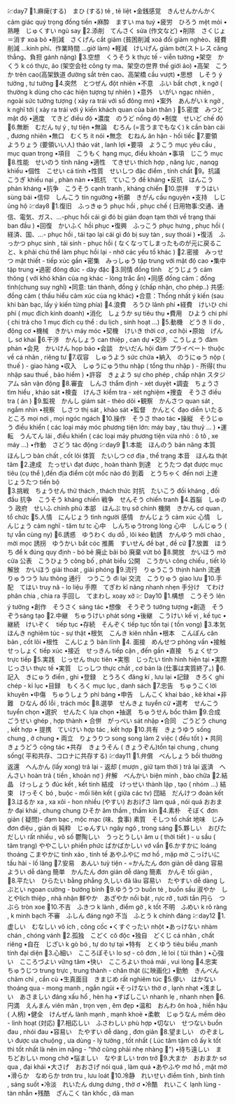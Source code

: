 💹day7
🔅1.麻痺(する)　まひ (する) tê , tê liệt
•金銭感覚　きんせんかんかく cảm giác quý trọng đồng tiền 
•麻酔　ますい ma tuý
•疲労　ひろう mệt mỏi
•熟睡　じゅくすい ngủ say
🔅2.添削　てんさく sửa (作文など)
•削除　さくじょ　＝消す xoá bỏ
•削減　さくげん cắt giảm (貧困削減 xoá đối giảm nghèo、経費削減 ...kinh phí、作業時間 ...giờ làm)
•軽減　けいげん giảm bớt(ストレス căng thẳng、負担 gánh nặng)
🔅3.空想　くうそう k thực tế - viễn tưởng 
•架空　かくう k có thực, ảo  (架空会社 công ty ma、架空の世界 thế giới ảo)
•高架　こうか trên cao(高架鉄道 đường sắt trên cao、高架橋 cầu vượt)
•思想　しそう ý tưởng , tư tưởng
🔅4.突然　とつぜん đột nhiên
•不意　ふい bất chợt , k ngờ ( thường k dùng cho các hiện tượng tự nhiên )
•意外　いがい ngạc nhiên , ngoài sức tưởng tượng ( xảy ra trái với số đông mn)
•案外　あんがい k ngờ , k nghĩ tới ( xảy ra trái với ý kiến khách quan của bản thân )
🔅5.密度　みつど mật độ
•適度　てきど điều độ
•濃度　のうど nồng độ
•制度　せいど chế độ
🔅6.無断　むだん tự ý , tự tiện
•無論　むろん (=言うまでもなく) k cần bàn cãi , đương nhiên
•無口　むくち ít nói
•無念　むねん ân hận - hối tiếc
🔅7.要領　ようりょう (要領いい人) tháo vát , lanh lợi
•要項　ようこう mục yêu cầu , mục quan trọng
•項目　こうもく hạng mục, điều khoản 
•事項　じこう mục 
🔅8.性能　せいのう tính năng
•適性　てきせい thích hợp , năng lực , nanqg khiếu
•個性　こせい cá tính
•性質　せいしつ đặc điểm , tính chất
🔅9。抗議　こうぎ khiếu nại , phàn nàn 
••抵抗　ていこう đề kháng
•反抗　はんこう phản kháng
•抗争　こうそう cạnh tranh , kháng chiến
🔅10.崇拝　すうはい sùng bái
•信仰　しんこう tín ngưỡng
•祈願　きがん cầu nguyện 
•支持　しじ ủng hộ
💹day8
🔅1.復旧　ふっきゅう phục hồi , phục chế ( 日用物事:交通、通信、電気、ガス、…-phục hồi   cái gì đó bị gián đoạn tạm thời về trạng thái ban đầu )
•回復　かいふく hồi phục
•復興　ふっこう phục hưng , phục hồi ( 経済、国、…- phục hồi , tái tạo lại cái gì đó bị suy tàn , suy thoái )
•復活　ふっかつ phục sinh , tái sinh - phục hồi ( なくなってしまったものが元に戻ること、k phải chủ thể làm phục hồi lại - nhờ các yếu tố khác )
🔅2.密接　みっせつ  mật thiết - tiếp xúc gần
•密集　みっしゅう tập trung với mật độ cao
•集中 tập trung
•過密 đông đúc - dày đặc
🔅3.同情 đồng tình　どうじょう cảm thông ( với khó khăn của ng khác - lòng trắc ẩn) 
•同感 đồng cảm：đồng tình(chung suy nghĩ)
•同意: tán thành, đồng ý (chấp nhận, cho phép..)
共感: đồng cảm ( thấu hiểu cảm xúc của ng khác)
•合意：Thống nhất ý kiến (sau khi bàn bạc, lấy ý kiến từng phía)
🔅4.浪費　ろうひ  lãnh phí
•経費　けいひ chi phí ( mục đích kinh doanh)
•消化　しょうか sự tiêu thụ
•費用　ひよう chi phí ( chi trả cho 1 mục đích cụ thể : du lịch , sinh hoạt ...)
🔅5.動機　どうき lí do , động cơ
•機械　きかい máy móc
•契機　けいき thời cơ , cơ hội 
•原始　げんし sơ khai
🔅6.干渉　かんしょう can thiệp , can dự
•交渉　こうしょう đàm phán
•会見　かいけん họp báo
•会談　かいだん hội đàm
プライベート thuộc về cá nhân , riêng tư
🔅7.収容　しゅうよう sức chứa
•納入　のうにゅう nộp ( thuế ) - giao hàng
•収入　しゅうにゅうthu nhập ( tổng thu nhập ) - 所得( thu nhập sau thuế , bảo hiểm )
•許容　きょよう sự cho phép , chấp nhận
スタジアム sân vận động
🔅8.審査　しんさ  thẩm định - xét duyệt
•調査　ちょうさ tìm hiểu , khảo sát
•検査　けんさ kiểm tra - xét nghiệm
•捜査　そうさ điều tra ( án )
🔅9.監視　かんし giám sát - théo dõi
•観察　かんさつ quan sát , ngắm nhìn
•視察　しさつ thị sát , khảo sát
•監督　かんとく đạo diễn 
いたるところ mọi nơi , mọi ngóc ngách
🔅10.操作　そうさ thao tác
•操縦　そうじゅう điều khiển ( các loại máy móc phương tiện lớn: máy bay , tàu thuỷ ... )
•運転　うんてん lái , điều khiển ( các loại máy phương tiện vừa nhỏ : ô tô , xe máy ...)
•作動　さどう tác động
💹day9
🔅1.本能　ほんのう bản năng
本質　ほんしつ bản chất , cốt lõi
体質　たいしつ cơ địa , thể trạng
本音　ほんね thật tâm
🔅2.達成　たっせい đạt được , hoàn thành 
到達　とうたつ  đạt được mục tiêu (cụ thể ),đến địa điểm cột mốc nào đó
到着　とうちゃく đến nơi
上達　じょうたつ tiến bộ  
🔅3.挑戦　ちょうせん thử thách , thách thức
対抗　たいこう đối kháng , đối đầu
抗争　こうそう kháng chiến
戦争　せんそう chiến tranh
🔅4.首脳　しゅのう 
政府　せいふ chính phủ
本部　ほんぶ trụ sở chính
機関　きかん cơ quan , tổ chức
🔅5.人情　にんじょう tình người 
感情　かんじょう cảm xúc
心情　しんじょう cảm nghĩ - tâm tư tc
心中　しんちゅうtrong lòng 
心中　しんじゅう ( tự vẫn cùng ny)
🔅6.誘惑　ゆうわく dụ dỗ , lôi kéo
勧誘　かんゆう mời chào , mời mọc
誘拐　ゆうかい bắt cóc
推薦　すいせん đề bạt , đề cử
🔅7.放置　ほうち để k đúng quy định - bỏ bê
廃止 bãi bỏ
廃棄 vứt bỏ
🔅8.開放　かいほう mở cửa
公表　こうひょう công bố , phát biểu
公開　こうかい công chiếu , tiết lộ
解放　かいほう giải thoát , giải phóng
🔅9.流行　りゅうこう thịnh hành 
流通　りゅうつう  lưu thông
通行　つうこう đi lại
交流　こうりゅう giao lưu
🔅10.手配　てはい truy nã - lo liệu
手際　てぎわ kĩ năng nhanh nhẹn
手分け　てわけ phân chia , chia ra
手回し　てまわし xoay xở
💹 Day10
🔅1.構想　こうそう lên ý tưởng
 •創作　そうさく sáng tác
 •想像　そうぞう tưởng tượng
 •創造　そうぞうsáng tạo
🔅2.中継　ちゅうけい phát sóng
 •後継　こうけい kế vị , kế tục
 •継続　けいぞく　tiếp tục
 •存続　そんぞく tiếp tục tồn tại ( tồn vong)
🔅3.本気　ほんき nghiêm túc - sự thật
 •根気　こんき kiên nhẫn
 •根本　こんぽん căn bản , cốt lõi
 •根性　こんじょう bản lĩnh 
🔅4. 面接　めんせつ phỏng vấn
 •接触　せっしょく tiếp xúc 
 •接近　せっきん tiếp cận , đến gần
 •直接　ちょくせつ trực tiếp 
🔅5.実践　じっせん thực tiên 
 •実態　じったい tình hình hiện tại 
 •実際　じっさい thực tế
 •実質　じっしつ thực chất , cơ bản là (仕事は実質終了。)
🔅6.記入　きにゅう điền , ghi
 •登録　とうろく đăng kí , lưu lại
 •記録　きろく ghi chép - kỉ lục
 •目録　もくろく mục lục , danh sách
🔅7.忠告　ちゅうこくlời khuyên
 •中傷　ちゅうしょう phỉ báng
 •申告　しんこく khai báo , kê khai
 •非難　ひなん đổ lỗi , trách móc
🔅8.選挙　せんきょ tuyển cử 
 •選考　せんこう tuyển chọn
 •選択　せんたく lựa chọn
 •抽選　ちゅうせん bốc thăm
🔅9.合成　ごうせい ghép , hợp thành
• 合併　がっぺい sát nhập 
 •合同　ごうどう chung , kết hợp
• 提携　ていけい hợp tác , kết hợp
🔅10.共有　きょうゆう sống chung , ở chung
• 両立　りょうりつ song song làm 2 việc ( đều tốt )
• 共同　きょうどう cộng tác
 •共存　きょうそん ( きょうぞん)tồn tại chung , chung sống( 平和共存、コロナに共存する)
💹day11
🔅1.弁償　べんしょう bồi thường
返還　へんかん (lấy xong) trả lại - 返却 ( mượn , giữ tạm thời ) trả lại
返済　へんさい hoàn trả ( tiền , khoản nợ )
弁解　べんかい biện minh , bào chữa
🔅2.結晶　けっしょう đúc kết , kết tinh
結成　けっせい thành lập , tạo ( nhóm ...)
結束　けっそく bó , buộc - mối liên kết ( giữa các tv)
団結　だんけつ đoàn kết
🔅3.はるか xa , xa xôi - hon nhiều (やすい)
おおげさ làm quá , nói quá
おおまか đại khái , chung chung
ひそか âm thầm , thầm kín 
🔅4.素朴　そぼく đơn giản ( 疑問)- đạm bạc , mộc mạc (味、食事)
素質　そしつ tố chất 
地味　じみ đơn điệu , giản dị
純粋　じゅんすい ngây ngô , trong sáng 
🔅5.夥しい　おびただしい rất nhiều , vô số 
鬱陶しい　うっとうしい âm u ( thời tiết ) - u sầu ( tâm trạng) 
ややこしい phiền phức 
ばかばかしい  vớ vẩn
🔅6.かすかに loáng thoáng
こまやかに tinh xảo , tinh tế 
あやふやに mơ hồ , mập mờ
こっけいに tấu hài - lố lăng
🔅7.安易　あんい tuỳ tiện - =かんたん đơn giản dễ dàng
容易　ようい dễ dàng
簡単　かんたん đơn giản dễ dàng
簡素　かんそ tối giản ,  
🔅8.平たい　ひらたい bằng phẳng 
久しい đã lâu
容易い　たやすい dễ dàng
しぶとい ngoan cường - bướng bỉnh
🔅9.ゆううつ buồn tẻ , buồn sầu
淑やか　しとやlịch thiệp , nhã nhặn
鮮やか　あざやか nổi bật , rực rỡ , tưới tắn
円ら　つぶら tròn xoe
🔅10.不吉　ふきつ k lành , điểm gở , k tốt
不明　ふめい k rõ ràng , k minh bạch
不審　ふしん đáng ngờ
不当　ふとう k chính đáng
💹day12
🔅1.虚しい　むなしい vô ích , công cốc 
•くすぐったい nhột 
•あっけない nhàm chán , chóng vánh
🔅2.孤独　こどく cô độc
•独自　どくじ cá nhân , chất riêng 
•自在　じざい k gò bó , tự do tự tại
•特有　とくゆう tiêu biểu ,manh tính đại diện
🔅3.心細い　こころぼそい lo sợ - cô đơn , lẻ loi ( tủi thân )
•心強い　こころづよい vững tâm
•快い　こころよい thoả mái , vui lòng
🔅4.忠実　ちゅうじつ trung trực , trung thành - chân thật (に映画化)
•勤勉　きんべん chăm chỉ , cần cù
•生真面目　きまじめ rất nghiêm túc 
🔅5.儚い　はかない thoáng qua - mong manh , ngắn ngủi
•そっけない thờ ơ , lạnh nhạt
•浅ましい　あさましい đáng xấu hổ , hèn hạ
•すばしこい nhanh lẹ , nhanh nhẹn
🔅6.円満　えんまん viên mãn , trọn vẹn , êm đẹp
•温和　おんわ ôn hoà , hiền hậu ( 人柄)
•健全　けんぜん lành mạnh , mạnh khoẻ
•柔軟　じゅうなん mềm dẻo - linh hoạt (対応)
🔅7.相応しい　ふさわしい phù hợp
•切ない　せつない  buồn đau , nhói đau
•容易い　たやすい dễ dàng , đơn giản
🔅8.望ましい　のぞましい được ưa chuộng , ưa dùng - lý tưởng ,  tốt nhất ( Lúc tâm tậm cô ấy k tốt thì tốt nhất là nên im nặng - "thở cũng phải nhẹ nhàng 🥲")
•待ち遠しい　まちどおしい mong chờ 
•悩ましい　なやましい trơn trở
🔅9.大まか　おおまか sơ qua , đại khái
•大さげ　おおさげ nói quá , làm quá
•あやふや mơ hồ , mật mờ
•滑らか　なめらか trơn tru , lưu loát
🔅10.冷静　れいせい điềm tĩnh , bình tĩnh , sáng suốt
•冷淡　れいたん dưng dưng , thờ ơ
•冷酷　れいこく lạnh lùng - tàn nhẫn
•残酷　ざんこく tàn khốc , dã man